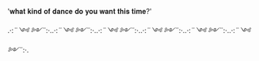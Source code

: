 '𝐰𝐡𝐚𝐭 𝐤𝐢𝐧𝐝 𝐨𝐟 𝐝𝐚𝐧𝐜𝐞 𝐝𝐨 𝐲𝐨𝐮 𝐰𝐚𝐧𝐭 𝐭𝐡𝐢𝐬 𝐭𝐢𝐦𝐞?'

.·:*¨༺ ༻¨*:·..·:*¨༺ ༻¨*:·..·:*¨༺ ༻¨*:·..·:*¨༺ ༻¨*:·..·:*¨༺ ༻¨*:·..·:*¨༺ ༻¨*:·.
